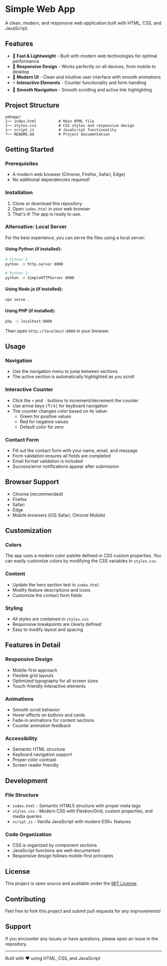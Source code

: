 # Simple Web App

A clean, modern, and responsive web application built with HTML, CSS, and JavaScript.

## Features

- 🚀 **Fast & Lightweight** - Built with modern web technologies for optimal performance
- 📱 **Responsive Design** - Works perfectly on all devices, from mobile to desktop
- 🎨 **Modern UI** - Clean and intuitive user interface with smooth animations
- ⚡ **Interactive Elements** - Counter functionality and form handling
- 🎯 **Smooth Navigation** - Smooth scrolling and active link highlighting

## Project Structure

```
webapp/
├── index.html          # Main HTML file
├── styles.css          # CSS styles and responsive design
├── script.js           # JavaScript functionality
└── README.md           # Project documentation
```

## Getting Started

### Prerequisites

- A modern web browser (Chrome, Firefox, Safari, Edge)
- No additional dependencies required!

### Installation

1. Clone or download this repository
2. Open `index.html` in your web browser
3. That's it! The app is ready to use.

### Alternative: Local Server

For the best experience, you can serve the files using a local server:

#### Using Python (if installed):
```bash
# Python 3
python -m http.server 8000

# Python 2
python -m SimpleHTTPServer 8000
```

#### Using Node.js (if installed):
```bash
npx serve .
```

#### Using PHP (if installed):
```bash
php -S localhost:8000
```

Then open `http://localhost:8000` in your browser.

## Usage

### Navigation
- Use the navigation menu to jump between sections
- The active section is automatically highlighted as you scroll

### Interactive Counter
- Click the `+` and `-` buttons to increment/decrement the counter
- Use arrow keys (↑/↓) for keyboard navigation
- The counter changes color based on its value:
  - Green for positive values
  - Red for negative values
  - Default color for zero

### Contact Form
- Fill out the contact form with your name, email, and message
- Form validation ensures all fields are completed
- Email format validation is included
- Success/error notifications appear after submission

## Browser Support

- Chrome (recommended)
- Firefox
- Safari
- Edge
- Mobile browsers (iOS Safari, Chrome Mobile)

## Customization

### Colors
The app uses a modern color palette defined in CSS custom properties. You can easily customize colors by modifying the CSS variables in `styles.css`.

### Content
- Update the hero section text in `index.html`
- Modify feature descriptions and icons
- Customize the contact form fields

### Styling
- All styles are contained in `styles.css`
- Responsive breakpoints are clearly defined
- Easy to modify layout and spacing

## Features in Detail

### Responsive Design
- Mobile-first approach
- Flexible grid layouts
- Optimized typography for all screen sizes
- Touch-friendly interactive elements

### Animations
- Smooth scroll behavior
- Hover effects on buttons and cards
- Fade-in animations for content sections
- Counter animation feedback

### Accessibility
- Semantic HTML structure
- Keyboard navigation support
- Proper color contrast
- Screen reader friendly

## Development

### File Structure
- `index.html` - Semantic HTML5 structure with proper meta tags
- `styles.css` - Modern CSS with Flexbox/Grid, custom properties, and media queries
- `script.js` - Vanilla JavaScript with modern ES6+ features

### Code Organization
- CSS is organized by component sections
- JavaScript functions are well-documented
- Responsive design follows mobile-first principles

## License

This project is open source and available under the [MIT License](LICENSE).

## Contributing

Feel free to fork this project and submit pull requests for any improvements!

## Support

If you encounter any issues or have questions, please open an issue in the repository.

---

Built with ❤️ using HTML, CSS, and JavaScript

